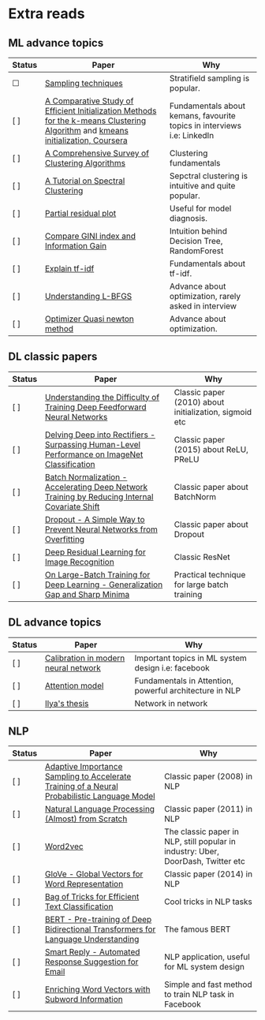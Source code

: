 # Extra reads	
## ML advance topics
| Status  | Paper | Why |
| ------------- | ------------- | ------------- |
| &#9744; | [Sampling techniques](https://towardsdatascience.com/sampling-techniques-a4e34111d808) | Stratifield sampling is popular. |
| [ ] | [A Comparative Study of Efficient Initialization Methods for the k-means Clustering Algorithm](https://arxiv.org/pdf/1209.1960.pdf) and [kmeans initialization, Coursera](https://www.coursera.org/lecture/cluster-analysis/3-3-initialization-of-k-means-clustering-bPyBl)| Fundamentals about kemans, favourite topics in interviews i.e: LinkedIn|
| [ ] | [A Comprehensive Survey of Clustering Algorithms](https://link.springer.com/content/pdf/10.1007/s40745-015-0040-1.pdf) | Clustering fundamentals |
| [ ] | [A Tutorial on Spectral Clustering](https://arxiv.org/pdf/0711.0189.pdf)| Sepctral clustering is intuitive and quite popular. |
| [ ] | [Partial residual plot](https://en.wikipedia.org/wiki/Partial_residual_plot) | Useful for model diagnosis. |
| [ ] | [Compare GINI index and Information Gain](https://www.unine.ch/files/live/sites/imi/files/shared/documents/papers/Gini_index_fulltext.pdf) | Intuition behind Decision Tree, RandomForest |
| [ ] | [Explain tf-idf](http://citeseerx.ist.psu.edu/viewdoc/download?doi=10.1.1.97.7340&rep=rep1&type=pdf) | Fundamentals about tf-idf. |
| [ ] | [Understanding L-BFGS](https://aria42.com/blog/2014/12/understanding-lbfgs) | Advance about optimization, rarely asked in interview |
| [ ] | [Optimizer Quasi newton method](http://www.seas.ucla.edu/~vandenbe/236C/lectures/qnewton.pdf) | Advance about optimization. |


## DL classic papers
| Status  | Paper | Why |
| ------------- | ------------- | ------------- |
| [ ] | [Understanding the Difficulty of Training Deep Feedforward Neural Networks](http://proceedings.mlr.press/v9/glorot10a/glorot10a.pdf) | Classic paper (2010) about initialization, sigmoid etc |
| [ ] | [Delving Deep into Rectifiers - Surpassing Human-Level Performance on ImageNet Classification](https://www.cv-foundation.org/openaccess/content_iccv_2015/papers/He_Delving_Deep_into_ICCV_2015_paper.pdf) | Classic paper (2015) about ReLU, PReLU|
| [ ] | [Batch Normalization - Accelerating Deep Network Training by Reducing Internal Covariate Shift](https://arxiv.org/pdf/1502.03167.pdf%20http://arxiv.org/abs/1502.03167.pdf) | Classic paper about BatchNorm |
| [ ] | [Dropout - A Simple Way to Prevent Neural Networks from Overfitting](https://www.jmlr.org/papers/volume15/srivastava14a/srivastava14a.pdf) | Classic paper about Dropout |
| [ ] | [Deep Residual Learning for Image Recognition](https://openaccess.thecvf.com/content_cvpr_2016/papers/He_Deep_Residual_Learning_CVPR_2016_paper.pdf) | Classic ResNet |
| [ ] | [On Large-Batch Training for Deep Learning - Generalization Gap and Sharp Minima](https://arxiv.org/pdf/1609.04836.pdf,) | Practical technique for large batch training |


## DL advance topics
| Status  | Paper | Why |
| ------------- | ------------- | ------------- |
| [ ] | [Calibration in modern neural network](https://arxiv.org/pdf/1706.04599.pdf) | Important topics in ML system design i.e: facebook |
| [ ] | [Attention model](https://www.youtube.com/watch?v=quoGRI-1l0A&list=RDCMUCcIXc5mJsHVYTZR1maL5l9w&index=2) | Fundamentals in Attention, powerful architecture in NLP |
| [ ] | [Ilya's thesis](https://www.cs.utoronto.ca/~ilya/pubs/ilya_sutskever_phd_thesis.pdf) | Network in network |


## NLP
| Status  | Paper | Why |
| ------------- | ------------- | ------------- |
| [ ] | [Adaptive Importance Sampling to Accelerate Training of a Neural Probabilistic Language Model](https://wiki.inf.ed.ac.uk/twiki/pub/CSTR/ListenSemester2_2009_10/4443871.pdf) | Classic paper (2008) in NLP |
| [ ] | [Natural Language Processing (Almost) from Scratch](https://www.jmlr.org/papers/volume12/collobert11a/collobert11a.pdf) | Classic paper (2011) in NLP |
| [ ] | [Word2vec](https://papers.nips.cc/paper/5021-distributed-representations-of-words-and-phrases-and-their-compositionality.pdf) | The classic paper in NLP, still popular in industry: Uber, DoorDash, Twitter etc |
| [ ] | [GloVe - Global Vectors for Word Representation](https://www.aclweb.org/anthology/D14-1162.pdf) | Classic paper (2014) in NLP |
| [ ] | [Bag of Tricks for Efficient Text Classification](https://arxiv.org/pdf/1607.01759.pdf) | Cool tricks in NLP tasks |
| [ ] | [BERT - Pre-training of Deep Bidirectional Transformers for Language Understanding](https://arxiv.org/pdf/1810.04805.pdf) | The famous BERT |
| [ ] | [Smart Reply - Automated Response Suggestion for Email](https://arxiv.org/pdf/1606.04870.pdf) | NLP application, useful for ML system design |
| [ ] | [Enriching Word Vectors with Subword Information](https://www.mitpressjournals.org/doi/pdfplus/10.1162/tacl_a_00051) | Simple and fast method to train NLP task in Facebook|

